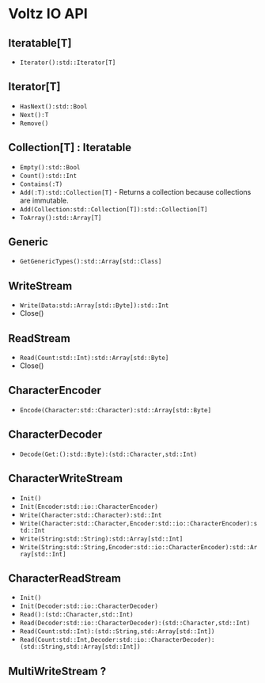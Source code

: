 # Voltz IO API

## Iteratable[T]
- `Iterator():std::Iterator[T]`

## Iterator[T]
- `HasNext():std::Bool`
- `Next():T`
- `Remove()`

## Collection[T] : Iteratable
- `Empty():std::Bool`
- `Count():std::Int`
- `Contains(:T)`
- `Add(:T):std::Collection[T]` - Returns a collection because collections are immutable.
- `Add(Collection:std::Collection[T]):std::Collection[T]`
- `ToArray():std::Array[T]`

## Generic
- `GetGenericTypes():std::Array[std::Class]`

## WriteStream
- `Write(Data:std::Array[std::Byte]):std::Int`
- Close()

## ReadStream
- `Read(Count:std::Int):std::Array[std::Byte]`
- Close()

## CharacterEncoder
- `Encode(Character:std::Character):std::Array[std::Byte]`

## CharacterDecoder
- `Decode(Get:():std::Byte):(std::Character,std::Int)`

## CharacterWriteStream
- `Init()`
- `Init(Encoder:std::io::CharacterEncoder)`
- `Write(Character:std::Character):std::Int`
- `Write(Character:std::Character,Encoder:std::io::CharacterEncoder):std::Int`
- `Write(String:std::String):std::Array[std::Int]`
- `Write(String:std::String,Encoder:std::io::CharacterEncoder):std::Array[std::Int]`

## CharacterReadStream
- `Init()`
- `Init(Decoder:std::io::CharacterDecoder)`
- `Read():(std::Character,std::Int)`
- `Read(Decoder:std::io::CharacterDecoder):(std::Character,std::Int)`
- `Read(Count:std::Int):(std::String,std::Array[std::Int])`
- `Read(Count:std::Int,Decoder:std::io::CharacterDecoder):(std::String,std::Array[std::Int])`

## MultiWriteStream ?

